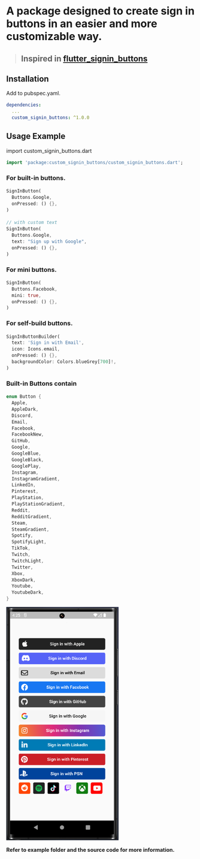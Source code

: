 # A package designed to create sign in buttons in an easier and more customizable way.

> ## Inspired in [flutter_signin_buttons](https://pub.dev/packages/flutter_signin_button)


## Installation

Add to pubspec.yaml.

```yaml
dependencies:
  ...
  custom_signin_buttons: ^1.0.0
```

## Usage Example

import custom_signin_buttons.dart

```dart
import 'package:custom_signin_buttons/custom_signin_buttons.dart';
```

### For built-in buttons.

```dart
SignInButton(
  Buttons.Google,
  onPressed: () {},
)

// with custom text
SignInButton(
  Buttons.Google,
  text: "Sign up with Google",
  onPressed: () {},
)
```

### For mini buttons.

```dart
SignInButton(
  Buttons.Facebook,
  mini: true,
  onPressed: () {},
)
```

### For self-build buttons.

```dart
SignInButtonBuilder(
  text: 'Sign in with Email',
  icon: Icons.email,
  onPressed: () {},
  backgroundColor: Colors.blueGrey[700]!,
)
```

### Built-in Buttons contain

```dart
enum Button {
  Apple,
  AppleDark,
  Discord,
  Email,
  Facebook,
  FacebookNew,
  GitHub,
  Google,
  GoogleBlue,
  GoogleBlack,
  GooglePlay,
  Instagram,
  InstagramGradient,
  LinkedIn,
  Pinterest,
  PlayStation,
  PlayStationGradient,
  Reddit,
  RedditGradient,
  Steam,
  SteamGradient,
  Spotify,
  SpotifyLight,
  TikTok,
  Twitch,
  TwitchLight,
  Twitter,
  Xbox,
  XboxDark,
  Youtube,
  YoutubeDark,
}
```

<img src="https://github.com/DarkHachi/custom_signin_buttons/raw/master/showcase.PNG" width="300">

**Refer to example folder and the source code for more information.**

